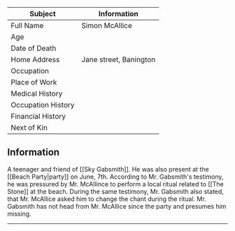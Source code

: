 | Subject            | Information            |
| ------------------ | ---------------------- |
| Full Name          | Simon McAllice         |
| Age                |                        |
| Date of Death      |                        |
| Home Address       | Jane street, Banington |
| Occupation         |                        |
| Place of Work      |                        |
| Medical History    |                        |
| Occupation History |                        |
| Financial History  |                        |
| Next of Kin        |                        |

## Information
A teenager and friend of [[Sky Gabsmith]]. He was also present at the [[Beach Party|party]] on June, 7th. According to Mr. Gabsmith's testimony, he was pressured by Mr. McAllince to perform a local ritual related to [[The Stone]] at the beach. During the same testimony, Mr. Gabsmith also stated, that Mr. McAllice asked him to change the chant during the ritual.
Mr. Gabsmith has not head from Mr. McAllice since the party and presumes him missing.

---
